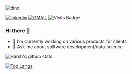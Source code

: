 ![dino](https://user-images.githubusercontent.com/44740658/97583402-ec40ac80-1a1c-11eb-8fe4-987a2a9afbd7.gif)
<p align="center">

[![linkedin](https://img.shields.io/badge/linkedin-%230077B5.svg?&style=for-the-badge&logo=linkedin&logoColor=white)](https://www.linkedin.com/in/jainharsh21)
[![GMAIL](https://img.shields.io/static/v1.svg?label=send&message=jainharsh270@gmail.com&color=red&logo=gmail&style=social)](https://www.github.com/jainharsh21) 
![Visits Badge](https://komarev.com/ghpvc/?username=jainharsh21)
<p>

### Hi there 👋


- 🔭 I’m currently working on various products for clients
- 💬 Ask me about software development/data science

![Harsh's github stats](https://github-readme-stats-sigma-five.vercel.app/api?username=jainharsh21&show_icons=true&count_private=true&theme=radical)

[![Top Langs](https://github-readme-stats-sigma-five.vercel.app/api/top-langs/?username=jainharsh21&langs_count=8&hide=jupyter%20notebook,html,css&theme=radical)](https://github.com/jainharsh21/github-readme-stats)
